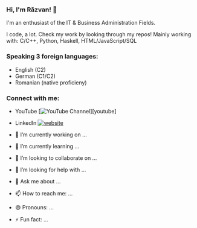 ### Hi, I'm Răzvan! 👋
I'm an enthusiast of the IT & Business Administration Fields.

I code, a lot. Check my work by looking through my repos! Mainly working with: C/C++, Python, Haskell, HTML/JavaScript/SQL
<!--
**aGamer106/aGamer106** is a ✨ _special_ ✨ repository because its `README.md` (this file) appears on your GitHub profile. -->

### Speaking 3 foreign languages:
 - English (C2)
 - German (C1/C2)
 - Romanian (native proficieny)


### Connect with me:
 - YouTube [![YouTube Channel](https://img.shields.io/youtube/channel/subscribers/UCcXIMEHZn-4T6G84cCcBdAw?style=social)][youtube]
 - LinkedIn [![website](./img/linkedin-dark.svg)](https://www.linkedin.com/in/razvan-daniel-besleaga-52466910b/)


- 🔭 I’m currently working on ...
- 🌱 I’m currently learning ...
- 👯 I’m looking to collaborate on ...
- 🤔 I’m looking for help with ...
- 💬 Ask me about ...
- 📫 How to reach me: ...
- 😄 Pronouns: ...
- ⚡ Fun fact: ...


